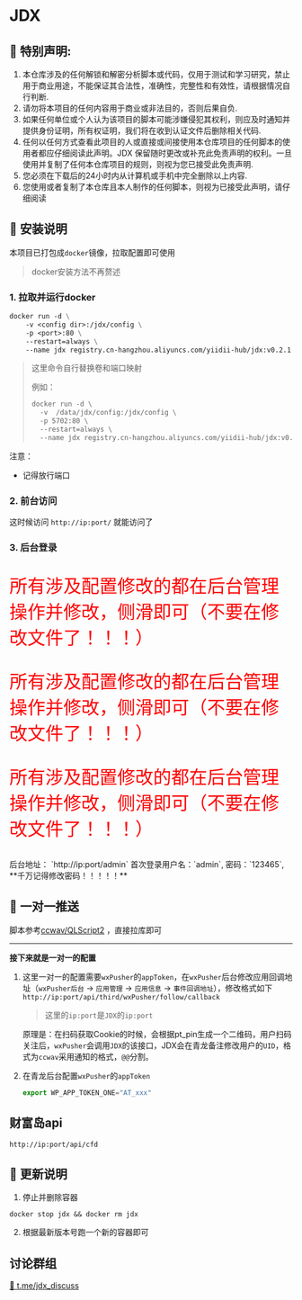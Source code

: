 # JDX

## 📢 特别声明:

1. 本仓库涉及的任何解锁和解密分析脚本或代码，仅用于测试和学习研究，禁止用于商业用途，不能保证其合法性，准确性，完整性和有效性，请根据情况自行判断.
2. 请勿将本项目的任何内容用于商业或非法目的，否则后果自负.
3. 如果任何单位或个人认为该项目的脚本可能涉嫌侵犯其权利，则应及时通知并提供身份证明，所有权证明，我们将在收到认证文件后删除相关代码.
4. 任何以任何方式查看此项目的人或直接或间接使用本仓库项目的任何脚本的使用者都应仔细阅读此声明。JDX 保留随时更改或补充此免责声明的权利。一旦使用并复制了任何本仓库项目的规则，则视为您已接受此免责声明.
5. 您必须在下载后的24小时内从计算机或手机中完全删除以上内容.
6. 您使用或者复制了本仓库且本人制作的任何脚本，则视为已接受此声明，请仔细阅读

## 🐳 安装说明

本项目已打包成`docker`镜像，拉取配置即可使用
> docker安装方法不再赘述

### 1. 拉取并运行docker

```dockerfile
docker run -d \
    -v <config dir>:/jdx/config \
    -p <port>:80 \
    --restart=always \
    --name jdx registry.cn-hangzhou.aliyuncs.com/yiidii-hub/jdx:v0.2.1
```
> 这里命令自行替换卷和端口映射
> 
> 例如：
> ```dockerfile
> docker run -d \
>   -v  /data/jdx/config:/jdx/config \
>   -p 5702:80 \
>   --restart=always \
>   --name jdx registry.cn-hangzhou.aliyuncs.com/yiidii-hub/jdx:v0.2.1
> ```
> 
注意：
 - 记得放行端口

### 2. 前台访问
这时候访问 `http://ip:port/` 就能访问了

### 3. 后台登录
<p style="color: red; font-size: 32px"> 所有涉及配置修改的都在后台管理操作并修改，侧滑即可（不要在修改文件了！！！） </p>
<p style="color: red; font-size: 32px"> 所有涉及配置修改的都在后台管理操作并修改，侧滑即可（不要在修改文件了！！！） </p>
<p style="color: red; font-size: 32px"> 所有涉及配置修改的都在后台管理操作并修改，侧滑即可（不要在修改文件了！！！） </p>
后台地址： `http://ip:port/admin`
首次登录用户名：`admin`, 密码：`123465`, **千万记得修改密码！！！！！**

## 📌 一对一推送
 脚本参考[ccwav/QLScript2](https://github.com/ccwav/QLScript2) ，直接拉库即可

--------------
**接下来就是一对一的配置**

1. 这里一对一的配置需要`wxPusher`的`appToken`，在`wxPusher`后台修改应用回调地址（`wxPusher后台` -> `应用管理` -> `应用信息` -> `事件回调地址`），修改格式如下
    `http://ip:port/api/third/wxPusher/follow/callback`
    > 这里的`ip:port`是`JDX`的`ip:port`
   
    原理是：在扫码获取Cookie的时候，会根据pt_pin生成一个二维码，用户扫码关注后，`wxPusher`会调用`JDX`的该接口，JDX会在青龙备注修改用户的`UID`，格式为`ccwav`采用通知的格式，`@@`分割。


2. 在青龙后台配置`wxPusher`的`appToken`
    ```javascript
    export WP_APP_TOKEN_ONE="AT_xxx"
    ```

## 财富岛api
`http://ip:port/api/cfd`

## 🥂 更新说明
1. 停止并删除容器
```shell
docker stop jdx && docker rm jdx
```
2. 根据最新版本号跑一个新的容器即可

## 讨论群组
[🔗 t.me/jdx_discuss](https://t.me/jdx_discuss)
